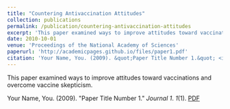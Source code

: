 ```yaml
---
title: "Countering Antivaccination Attitudes"
collection: publications
permalink: /publication/countering-antivaccination-attitudes
excerpt: 'This paper examined ways to improve attitudes toward vaccinations and overcome vaccine skepticism.'
date: 2010-10-01
venue: 'Proceedings of the National Academy of Sciences'
paperurl: 'http://academicpages.github.io/files/paper1.pdf'
citation: 'Your Name, You. (2009). &quot;Paper Title Number 1.&quot; <i>Journal 1</i>. 1(1).'
---
```

This paper examined ways to improve attitudes toward vaccinations and overcome vaccine skepticism.

Your Name, You. (2009). "Paper Title Number 1." *Journal 1*. *1*(1). [PDF](http://academicpages.github.io/files/paper1.pdf)  <script type="text/javascript" src="https://d1bxh8uas1mnw7.cloudfront.net/assets/embed.js"></script><div class="altmetric-embed" data-badge-type="donut" data-altmetric-id="4358012" />
